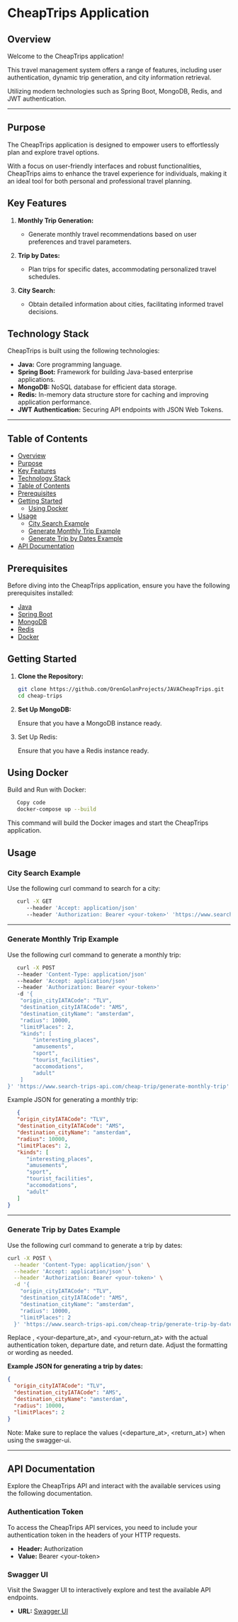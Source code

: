 # CheapTrips Application

## Overview

Welcome to the CheapTrips application!

This travel management system offers a range of features, including user authentication, dynamic trip generation, and city information retrieval.

Utilizing modern technologies such as Spring Boot, MongoDB, Redis, and JWT authentication.

---

## Purpose

The CheapTrips application is designed to empower users to effortlessly plan and explore travel options.

With a focus on user-friendly interfaces and robust functionalities, CheapTrips aims to enhance the travel experience for individuals, making it an ideal tool for both personal and professional travel planning.

## Key Features

1. **Monthly Trip Generation:**
    - Generate monthly travel recommendations based on user preferences and travel parameters.

2. **Trip by Dates:**
    - Plan trips for specific dates, accommodating personalized travel schedules.

3. **City Search:**
    - Obtain detailed information about cities, facilitating informed travel decisions.

## Technology Stack

CheapTrips is built using the following technologies:

- **Java:** Core programming language.
- **Spring Boot:** Framework for building Java-based enterprise applications.
- **MongoDB:** NoSQL database for efficient data storage.
- **Redis:** In-memory data structure store for caching and improving application performance.
- **JWT Authentication:** Securing API endpoints with JSON Web Tokens.

---

## Table of Contents

- [Overview](#overview)
- [Purpose](#purpose)
- [Key Features](#key-features)
- [Technology Stack](#technology-stack)
- [Table of Contents](#table-of-contents)
- [Prerequisites](#prerequisites)
- [Getting Started](#getting-started)
    - [Using Docker](#using-docker)
- [Usage](#usage)
    - [City Search Example](#city-search-example)
    - [Generate Monthly Trip Example](#generate-monthly-trip-example)
    - [Generate Trip by Dates Example](#generate-trip-by-dates-example)
- [API Documentation](#api-documentation)

## Prerequisites

Before diving into the CheapTrips application, ensure you have the following prerequisites installed:

- [Java](https://www.java.com/)
- [Spring Boot](https://spring.io/projects/spring-boot)
- [MongoDB](https://www.mongodb.com/)
- [Redis](https://redis.io/)
- [Docker](https://www.docker.com/)

## Getting Started

1. **Clone the Repository:**

   ```bash
   git clone https://github.com/OrenGolanProjects/JAVACheapTrips.git
   cd cheap-trips
   ```
2. **Set Up MongoDB:**

   Ensure that you have a MongoDB instance ready.
3. Set Up Redis:

   Ensure that you have a Redis instance ready.

## Using Docker

Build and Run with Docker:

```bash
   Copy code
   docker-compose up --build
```
This command will build the Docker images and start the CheapTrips application.


## Usage

### City Search Example

Use the following curl command to search for a city:

```bash
   curl -X GET 
      --header 'Accept: application/json' 
      --header 'Authorization: Bearer <your-token>' 'https://www.search-trips-api.com/cheap-trip/city-search?cityName=<search-cityName>>'
```
---


### Generate Monthly Trip Example
Use the following curl command to generate a monthly trip:
```bash
   curl -X POST 
   --header 'Content-Type: application/json' 
   --header 'Accept: application/json' 
   --header 'Authorization: Bearer <your-token>' 
   -d '{
    "origin_cityIATACode": "TLV",
    "destination_cityIATACode": "AMS",
    "destination_cityName": "amsterdam",
    "radius": 10000,
    "limitPlaces": 2,
    "kinds": [
        "interesting_places",
        "amusements",
        "sport",
        "tourist_facilities",
        "accomodations",
        "adult"
    ]
}' 'https://www.search-trips-api.com/cheap-trip/generate-monthly-trip'
```

Example JSON for generating a monthly trip:
```json
   {
   "origin_cityIATACode": "TLV",
   "destination_cityIATACode": "AMS",
   "destination_cityName": "amsterdam",
   "radius": 10000,
   "limitPlaces": 2,
   "kinds": [
      "interesting_places",
      "amusements",
      "sport",
      "tourist_facilities",
      "accomodations",
      "adult"
   ]
}
```

---
### Generate Trip by Dates Example

Use the following curl command to generate a trip by dates:

```bash
curl -X POST \
  --header 'Content-Type: application/json' \
  --header 'Accept: application/json' \
  --header 'Authorization: Bearer <your-token>' \
  -d '{
    "origin_cityIATACode": "TLV",
    "destination_cityIATACode": "AMS",
    "destination_cityName": "amsterdam",
    "radius": 10000,
    "limitPlaces": 2
  }' 'https://www.search-trips-api.com/cheap-trip/generate-trip-by-dates?departure_at=<your-departure_at>&return_at=<your-return_at>'

```
Replace <your-token>, <your-departure_at>, and <your-return_at> with the actual authentication token, departure date, and return date. Adjust the formatting or wording as needed.


**Example JSON for generating a trip by dates:**

```json
{
  "origin_cityIATACode": "TLV",
  "destination_cityIATACode": "AMS",
  "destination_cityName": "amsterdam",
  "radius": 10000,
  "limitPlaces": 2
}
```
Note: Make sure to replace the values (<departure_at>, <return_at>) when using the swagger-ui.

---

## API Documentation

Explore the CheapTrips API and interact with the available services using the following documentation.

### Authentication Token

To access the CheapTrips API services, you need to include your authentication token in the headers of your HTTP requests.

- **Header:** Authorization
- **Value:** Bearer \<your-token\>

### Swagger UI

Visit the Swagger UI to interactively explore and test the available API endpoints.

- **URL:** [Swagger UI](https://www.search-trips-api.com/swagger-ui.html)